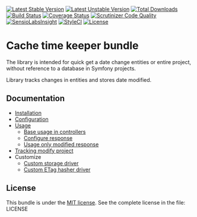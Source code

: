 [![Latest Stable Version](https://poser.pugx.org/anime-db/cache-time-keeper-bundle/v/stable.png)](https://packagist.org/packages/anime-db/cache-time-keeper-bundle)
[![Latest Unstable Version](https://poser.pugx.org/anime-db/cache-time-keeper-bundle/v/unstable.png)](https://packagist.org/packages/anime-db/cache-time-keeper-bundle)
[![Total Downloads](https://poser.pugx.org/anime-db/cache-time-keeper-bundle/downloads)](https://packagist.org/packages/anime-db/cache-time-keeper-bundle)
[![Build Status](https://travis-ci.org/anime-db/cache-time-keeper-bundle.svg?branch=master)](https://travis-ci.org/anime-db/cache-time-keeper-bundle)
[![Coverage Status](https://coveralls.io/repos/github/anime-db/cache-time-keeper-bundle/badge.svg?branch=master)](https://coveralls.io/github/anime-db/cache-time-keeper-bundle?branch=master)
[![Scrutinizer Code Quality](https://scrutinizer-ci.com/g/anime-db/cache-time-keeper-bundle/badges/quality-score.png?b=master)](https://scrutinizer-ci.com/g/anime-db/cache-time-keeper-bundle/?branch=master)
[![SensioLabsInsight](https://insight.sensiolabs.com/projects/4fa810e4-9788-470b-914c-8c09ba0d0be2/mini.png)](https://insight.sensiolabs.com/projects/4fa810e4-9788-470b-914c-8c09ba0d0be2)
[![StyleCI](https://styleci.io/repos/21426266/shield)](https://styleci.io/repos/21426266)
[![License](https://poser.pugx.org/anime-db/cache-time-keeper-bundle/license.png)](https://packagist.org/packages/anime-db/cache-time-keeper-bundle)

Cache time keeper bundle
========================

The library is intended for quick get a date change entities or entire project, without reference to a database in
Symfony projects.

Library tracks changes in entities and stores date modified.

## Documentation

 * [Installation](docs/installation.md)
 * [Configuration](docs/configuration.md)
 * [Usage](dosc/usage.md)
   * [Base usage in controllers](docs/usage/base.md)
   * [Configure response](docs/usage/configure.md)
   * [Usage only modified response](docs/usage/modified.md)
 * [Tracking modify project](docs/tracking.md)
 * Customize
   * [Custom storage driver](docs/custom/driver.md)
   * [Custom ETag hasher driver](docs/custom/etag.md)


## License

This bundle is under the [MIT license](http://opensource.org/licenses/MIT). See the complete license in the file: LICENSE
